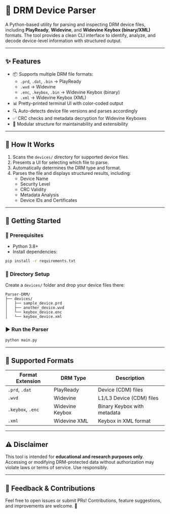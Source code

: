 # 🔐 DRM Device Parser

A Python-based utility for parsing and inspecting DRM device files, including **PlayReady**, **Widevine**, and **Widevine Keybox (binary/XML)** formats. The tool provides a clean CLI interface to identify, analyze, and decode device-level information with structured output.

---

## ✨ Features

- 📦 Supports multiple DRM file formats:
  - `.prd`, `.dat`, `.bin` → PlayReady
  - `.wvd` → Widevine
  - `.enc`, `.keybox`, `.bin` → Widevine Keybox (binary)
  - `.xml` → Widevine Keybox (XML)
- 📊 Pretty-printed terminal UI with color-coded output
- 🔍 Auto-detects device file versions and parses accordingly
- ✅ CRC checks and metadata decryption for Widevine Keyboxes
- 🧰 Modular structure for maintainability and extensibility

---

## 🧠 How It Works

1. Scans the `devices/` directory for supported device files.
2. Presents a UI for selecting which file to parse.
3. Automatically determines the DRM type and format.
4. Parses the file and displays structured results, including:
   - Device Name
   - Security Level
   - CRC Validity
   - Metadata Analysis
   - Device IDs and Certificates

---

## 🚀 Getting Started

### 🔧 Prerequisites

- Python 3.8+
- Install dependencies:

```bash
pip install -r requirements.txt
```

### 📂 Directory Setup

Create a `devices/` folder and drop your device files there:

```
Parser-DRM/
├── devices/
│   ├── sample_device.prd
│   ├── another_device.wvd
│   └── keybox_device.enc
│   └── keybox_device.xml
```

### ▶️ Run the Parser

```bash
python main.py
```

---

## 📁 Supported Formats

| Format Extension | DRM Type         | Description                        |
|------------------|------------------|------------------------------------|
| `.prd`, `.dat`   | PlayReady        | Device (CDM) files                 |
| `.wvd`           | Widevine         | L1/L3 Device (CDM) files           |
| `.keybox`, `.enc`| Widevine Keybox  | Binary Keybox with metadata        |
| `.xml`           | Widevine XML     | Keybox in XML format               |

---

## ⚠️ Disclaimer

This tool is intended for **educational and research purposes only**. Accessing or modifying DRM-protected data without authorization may violate laws or terms of service. Use responsibly.

---

## 💬 Feedback & Contributions

Feel free to open issues or submit PRs! Contributions, feature suggestions, and improvements are welcome. 🤝